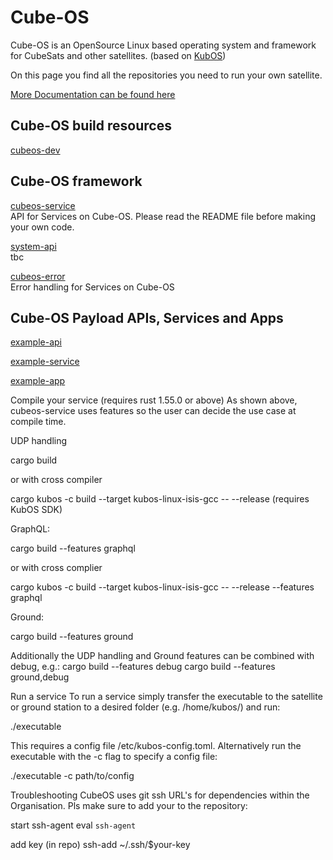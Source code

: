 <!--

## Hi there 👋

**Here are some ideas to get you started:**

🙋‍♀️ A short introduction - what is your organization all about?
🌈 Contribution guidelines - how can the community get involved?
👩‍💻 Useful resources - where can the community find your docs? Is there anything else the community should know?
🍿 Fun facts - what does your team eat for breakfast?
🧙 Remember, you can do mighty things with the power of [Markdown](https://docs.github.com/github/writing-on-github/getting-started-with-writing-and-formatting-on-github/basic-writing-and-formatting-syntax)
-->

# Cube-OS

Cube-OS is an OpenSource Linux based operating system and framework for CubeSats and other satellites. (based on [KubOS](https://github.com/kubos))

On this page you find all the repositories you need to run your own satellite.

[More Documentation can be found here](https://github.com/Cube-OS)

## Cube-OS build resources
[cubeos-dev](https://github.com/Cube-OS/cubeos-dev)
<!-- *insert missing links*
 -->
## Cube-OS framework
[cubeos-service](https://github.com/Cube-OS/cubeos-service)  
API for Services on Cube-OS. Please read the README file before making your own code.  
  
[system-api](https://github.com/Cube-OS/system-api)  
tbc

[cubeos-error](https://github.com/Cube-OS/cubeos-error)  
Error handling for Services on Cube-OS 

<!-- *insert missing links*
 -->
## Cube-OS Payload APIs, Services and Apps
[example-api](https://github.com/Cube-OS/example-api)

[example-service](https://github.com/Cube-OS/example-service)

[example-app](https://github.com/Cube-OS/example-app)
<!-- *insert missing links* -->

Compile your service (requires rust 1.55.0 or above)
As shown above, cubeos-service uses features so the user can decide the use case at compile time.

UDP handling

cargo build

or with cross compiler

cargo kubos -c build --target kubos-linux-isis-gcc -- --release (requires KubOS SDK)

GraphQL:

cargo build --features graphql

or with cross complier

cargo kubos -c build --target kubos-linux-isis-gcc -- --release --features graphql

Ground:

cargo build --features ground

Additionally the UDP handling and Ground features can be combined with debug, e.g.: cargo build --features debug cargo build --features ground,debug

Run a service
To run a service simply transfer the executable to the satellite or ground station to a desired folder (e.g. /home/kubos/) and run:

./executable

This requires a config file /etc/kubos-config.toml. Alternatively run the executable with the -c flag to specify a config file:

./executable -c path/to/config

Troubleshooting
CubeOS uses git ssh URL's for dependencies within the Organisation. Pls make sure to add your to the repository:

start ssh-agent eval `ssh-agent`

add key (in repo) ssh-add ~/.ssh/$your-key
